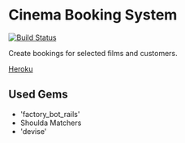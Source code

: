 # Cinema Booking System

[![Build Status](https://travis-ci.org/sarzynski/Cinema-Booking-System.svg?branch=master)](https://travis-ci.org/sarzynski/Cinema-Booking-System)

Create bookings for selected films and customers.

[Heroku](http://cinema-booking-application.herokuapp.com/)

## Used Gems
* 'factory_bot_rails'
* Shoulda Matchers
* 'devise'
